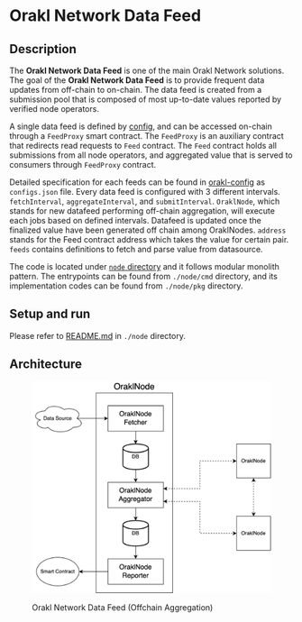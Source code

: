 # Orakl Network Data Feed

## Description

The **Orakl Network Data Feed** is one of the main Orakl Network solutions. The goal of the **Orakl Network Data Feed** is to provide frequent data updates from off-chain to on-chain. The data feed is created from a submission pool that is composed of most up-to-date values reported by verified node operators.

A single data feed is defined by [config](https://config.orakl.network/config/baobab/ADA-USDT.config.json), and can be accessed on-chain through a `FeedProxy` smart contract. The `FeedProxy` is an auxiliary contract that redirects read requests to `Feed` contract. The `Feed` contract holds all submissions from all node operators, and aggregated value that is served to consumers through `FeedProxy` contract.

Detailed specification for each feeds can be found in [orakl-config](https://github.com/Bisonai/orakl-config) as `configs.json` file. Every data feed is configured with 3 different intervals. `fetchInterval`, `aggregateInterval`, and `submitInterval`. `OraklNode`, which stands for new datafeed performing off-chain aggregation, will execute each jobs based on defined intervals. Datafeed is updated once the finalized value have been generated off chain among OraklNodes. `address` stands for the Feed contract address which takes the value for certain pair. `feeds` contains definitions to fetch and parse value from datasource.

The code is located under [`node` directory](https://github.com/Bisonai/orakl/tree/master/node) and it follows modular monolith pattern. The entrypoints can be found from `./node/cmd` directory, and its implementation codes can be found from `./node/pkg` directory.

## Setup and run

Please refer to [README.md](https://github.com/Bisonai/orakl/blob/master/node/README.md) in `./node` directory.

## Architecture

<figure><img src="../.gitbook/assets/orakl-network-node.png" alt=""><figcaption><p>Orakl Network Data Feed (Offchain Aggregation)</p></figcaption></figure>
